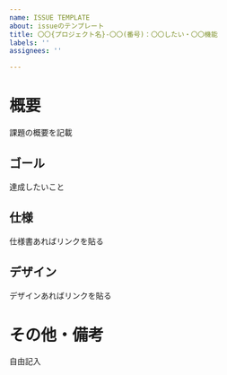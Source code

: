 ```yaml
---
name: ISSUE TEMPLATE
about: issueのテンプレート
title: 〇〇{プロジェクト名}-〇〇(番号)：〇〇したい・〇〇機能
labels: ''
assignees: ''

---
```


# 概要

課題の概要を記載

## ゴール

達成したいこと

## 仕様

仕様書あればリンクを貼る

## デザイン

デザインあればリンクを貼る

# その他・備考

自由記入